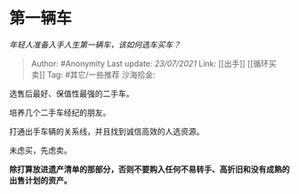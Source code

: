 # 第一辆车
*年轻人准备入手人生第一辆车，该如何选车买车？*

> Author: #Anonymity
> Last update: *23/07/2021*
> Link: [[出手]] [[循环买卖]]
> Tag: #其它/一些推荐 
> 沙海拾金:

选售后最好、保值性最强的二手车。

培养几个二手车经纪的朋友。

打通出手车辆的关系线，并且找到诚信高效的人选资源。

未虑买，先虑卖。

**除打算放进遗产清单的那部分，否则不要购入任何不易转手、高折旧和没有成熟的出售计划的资产。**
